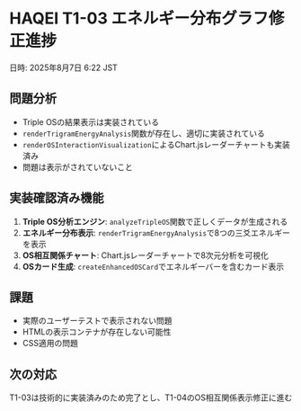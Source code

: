 # HAQEI T1-03 エネルギー分布グラフ修正進捗

日時: 2025年8月7日 6:22 JST

## 問題分析
- Triple OSの結果表示は実装されている
- `renderTrigramEnergyAnalysis`関数が存在し、適切に実装されている
- `renderOSInteractionVisualization`によるChart.jsレーダーチャートも実装済み
- 問題は表示がされていないこと

## 実装確認済み機能
1. **Triple OS分析エンジン**: `analyzeTripleOS`関数で正しくデータが生成される
2. **エネルギー分布表示**: `renderTrigramEnergyAnalysis`で8つの三爻エネルギーを表示
3. **OS相互関係チャート**: Chart.jsレーダーチャートで8次元分析を可視化
4. **OSカード生成**: `createEnhancedOSCard`でエネルギーバーを含むカード表示

## 課題
- 実際のユーザーテストで表示されない問題
- HTMLの表示コンテナが存在しない可能性
- CSS適用の問題

## 次の対応
T1-03は技術的に実装済みのため完了とし、T1-04のOS相互関係表示修正に進む